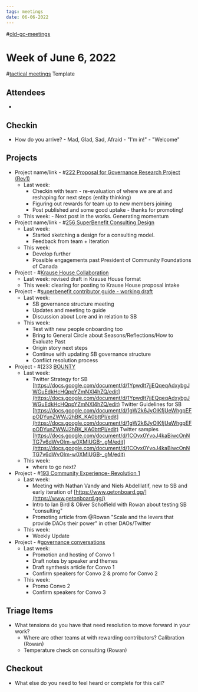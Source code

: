 ```yaml
---
tags: meetings
date: 06-06-2022
---
```

#[old-gc-meetings](/notes/general-circle/old-gc-meetings/old-gc-meetings.md) 
# Week of June 6, 2022
#[tactical meetings](/notes/archive/clarity/Tags/tactical%20meetings.md) Template

## Attendees
- 

## Checkin
- How do you arrive? - Mad, Glad, Sad, Afraid - "I'm in!" - "Welcome"


## Projects
- Project name/link - #[222 Proposal for Governance Research Project (Rev1)](222%20Proposal%20for%20Governance%20Research%20Project%20(Rev1)) 
	- Last week: 
		- Checkin with team - re-evaluation of where we are at and reshaping for next steps (entity thinking)
		- Figuring out rewards for team up to new members joining
		- Post published and some good uptake - thanks for promoting!
	- This week: - Next post in the works. Generating momentum
- Project name/link - #[256 SuperBenefit Consulting Design ](256%20SuperBenefit%20Consulting%20Design%20) 
	- Last week: 
		- Started sketching a design for a consulting model. 
		- Feedback from team + Iteration
	- This week: 
		- Develop further
		- Possible engagements past President of Community Foundations of Canada
- Project - #[Krause House Collaboration](Krause%20House%20Collaboration) 
	- Last week: revised draft in Krause House format
	- This week: clearing for posting to Krause House proposal intake
- Project - #[superbenefit contributor guide - working draft](/notes/archive/clarity/Tags/superbenefit%20contributor%20guide%20-%20working%20draft.md) 
	- Last week: 
		- SB governance structure meeting
		- Updates and meeting to guide
		- Discussion about Lore and in relation to SB
	- This week: 
		- Test with new people onboarding too
		- Bring to General Circle about Seasons/Reflections/How to Evaluate Past 
		- Origin story next steps
		- Continue with updating SB governance structure 
		- Conflict resolution process
- Project - #[233 [BOUNTY](233%20[BOUNTY) 
	- Last week: 
		- Twitter Strategy for SB
[https://docs.google.com/document/d/1YpwdIt7jjEQqeqAdxybgJWGuEdkHcHQppYZmNXl4hZQ/edit](https://docs.google.com/document/d/1YpwdIt7jjEQqeqAdxybgJWGuEdkHcHQppYZmNXl4hZQ/edit)
Twitter Guidelines for SB 
[https://docs.google.com/document/d/1gW2k6JyOlKfjUeWhgpEFpODYunZWWJ2hBK_KA0bttPI/edit](https://docs.google.com/document/d/1gW2k6JyOlKfjUeWhgpEFpODYunZWWJ2hBK_KA0bttPI/edit)
Twitter samples [https://docs.google.com/document/d/1COvx0YvoJ4kaBiwcOnNTG7v6dWvOIm-w0XMIUGB-_gM/edit](https://docs.google.com/document/d/1COvx0YvoJ4kaBiwcOnNTG7v6dWvOIm-w0XMIUGB-_gM/edit) 
	- This week: 
		- where to go next?
- Project - #[193 Community Experience- Revolution 1](193%20Community%20Experience-%20Revolution%201) 
	- Last week: 
		- Meeting with Nathan Vandy and Niels Abdelllatif, new to SB and early iteration of [https://www.getonboard.gg/](https://www.getonboard.gg/) 
		- Intro to Ian Bird & Oliver Scholfield with Rowan about testing SB "consulting" 
		- Promoting article from @Rowan  "Scale and the levers that provide DAOs their power" in other DAOs/Twitter
	- This week: 
		- Weekly Update
- Project - #[governance conversations](/notes/archive/clarity/Tags/governance%20conversations.md) 
	- Last week: 
		- Promotion and hosting of Convo 1 
		- Draft notes by speaker and themes
		- Draft synthesis article for Convo 1
		- Confirm speakers for Convo 2 & promo for Convo 2
	- This week: 
		- Promo Convo 2
		- Confirm speakers for Convo 3

## Triage Items
- What tensions do you have that need resolution to move forward in your work?
	- Where are other teams at with rewarding contributors? Calibration (Rowan)
	- Temperature check on consulting (Rowan)

## Checkout
- What else do you need to feel heard or complete for this call?
